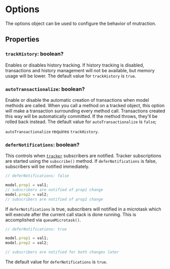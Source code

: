# Options

The options object can be used to configure the behavior of mutraction.

## Properties

### `trackHistory`: boolean? 

Enables or disables history tracking.  If history tracking is disabled, transactions and history management will not be available, but memory usage will be lower.  The default value for `trackHistory` is `true`.

### `autoTransactionalize`: boolean?

Enable or disable the automatic creation of transactions when model methods are called.  When you call a method on a tracked object, this option will make a transaction surrounding every method call.  Transactions created this way will be automatically committed.  If the method throws, they'll be rolled back instead.  The default value for `autoTransactionalize` is `false`;

`autoTransactionalize` requires `trackHistory`.

### `deferNotifications`: boolean?

This controls when [`tracker`](./tracker.md) subscribers are notified.  Tracker subscriptions are started using the `subscribe()` method.  If `deferNotifications` is false, subscribers will be notified immediately.

```js
// deferNotifications: false

model.prop1 = val1;
// subscribers are notified of prop1 change
model.prop2 = val2;
// subscribers are notified of prop2 change
```

If `deferNotifications` is true, subscribers will notified in a microtask which will execute after the current call stack is done running.  This is accomplished via `queueMicrotask()`.

```js
// deferNotifications: true

model.prop1 = val1;
model.prop2 = val2;

// subscribers are notified for both changes later
```

The default value for `deferNotifications` is `true`.